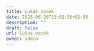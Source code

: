 ```yaml
---
title: Lukáš Vacek
date: 2025-06-26T15:02:56+02:00
description: ""
draft: false
url: lukas-vacek
owner: admin
---
```


<!-- SECTION BREAK --> 
